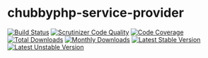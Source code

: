 # chubbyphp-service-provider

[![Build Status](https://api.travis-ci.org/chubbyphp/chubbyphp-service-provider.png?branch=master)](https://travis-ci.org/chubbyphp/chubbyphp-service-provider)
[![Scrutinizer Code Quality](https://scrutinizer-ci.com/g/chubbyphp/chubbyphp-service-provider/badges/quality-score.png?b=master)](https://scrutinizer-ci.com/g/chubbyphp/chubbyphp-service-provider/?branch=master)
[![Code Coverage](https://scrutinizer-ci.com/g/chubbyphp/chubbyphp-service-provider/badges/coverage.png?b=master)](https://scrutinizer-ci.com/g/chubbyphp/chubbyphp-service-provider/?branch=master)
[![Total Downloads](https://poser.pugx.org/chubbyphp/chubbyphp-service-provider/downloads.png)](https://packagist.org/packages/chubbyphp/chubbyphp-service-provider)
[![Monthly Downloads](https://poser.pugx.org/chubbyphp/chubbyphp-service-provider/d/monthly)](https://packagist.org/packages/chubbyphp/chubbyphp-service-provider)
[![Latest Stable Version](https://poser.pugx.org/chubbyphp/chubbyphp-service-provider/v/stable.png)](https://packagist.org/packages/chubbyphp/chubbyphp-service-provider)
[![Latest Unstable Version](https://poser.pugx.org/chubbyphp/chubbyphp-service-provider/v/unstable)](https://packagist.org/packages/chubbyphp/chubbyphp-service-provider)

